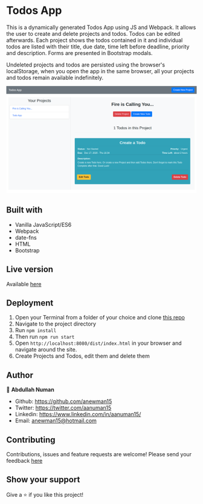 # Todos App
This is a dynamically generated Todos App using JS and Webpack. It allows the user to create and delete projects and todos. Todos can be edited afterwards. Each project shows the todos contained in it and individual todos are listed with their title, due date, time left before deadline, priority and description. Forms are presented in Bootstrap modals.

Undeleted projects and todos are persisted using the browser's localStorage, when you open the app in the same browser, all your projects and todos remain available indefinitely.

![App Screenshot](./app-screenshot.png)

## Built with
- Vanilla JavaScript/ES6
- Webpack
- date-fns
- HTML
- Bootstrap

## Live version
Available [here](https://rawcdn.githack.com/anewman15/to-dos-app/efd8055b4d486517555464870644e9dd75537dc9/dist/index.html)

## Deployment
1. Open your Terminal from a folder of your choice and clone [this repo](https://github.com/anewman15/to-dos-app/)
2. Navigate to the project directory
3. Run `npm install`
4. Then run `npm run start`
5. Open `http://localhost:8080/dist/index.html` in your browser and navigate around the site.
6. Create Projects and Todos, edit them and delete them


## Author

👤 **Abdullah Numan**

- Github:   https://github.com/anewman15
- Twitter:  https://twitter.com/aanuman15
- Linkedin: https://www.linkedin.com/in/aanuman15/
- Email:    anewman15@hotmail.com

##    Contributing

Contributions, issues and feature requests are welcome!
Please send your feedback [here](https://github.com/anewman15/to-dos-app/issues)

## Show your support

Give a ⭐️ if you like this project!